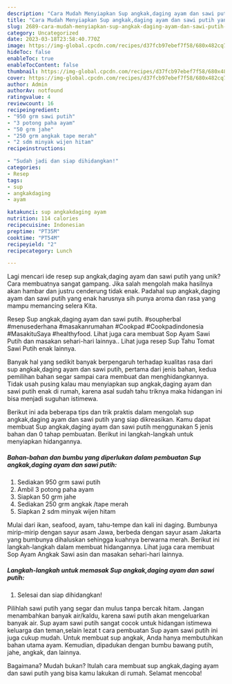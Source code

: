```yaml
---
description: "Cara Mudah Menyiapkan Sup angkak,daging ayam dan sawi putih yang Lezat Sekali"
title: "Cara Mudah Menyiapkan Sup angkak,daging ayam dan sawi putih yang Lezat Sekali"
slug: 2689-cara-mudah-menyiapkan-sup-angkak-daging-ayam-dan-sawi-putih-yang-lezat-sekali
category: Uncategorized
date: 2023-03-18T23:58:40.770Z
image: https://img-global.cpcdn.com/recipes/d37fcb97ebef7f58/680x482cq70/sup-angkakdaging-ayam-dan-sawi-putih-foto-resep-utama.jpg
hideToc: false
enableToc: true
enableTocContent: false
thumbnail: https://img-global.cpcdn.com/recipes/d37fcb97ebef7f58/680x482cq70/sup-angkakdaging-ayam-dan-sawi-putih-foto-resep-utama.jpg
cover: https://img-global.cpcdn.com/recipes/d37fcb97ebef7f58/680x482cq70/sup-angkakdaging-ayam-dan-sawi-putih-foto-resep-utama.jpg
author: Admin
authorAv: notfound
ratingvalue: 4
reviewcount: 16
recipeingredient:
- "950 grm sawi putih"
- "3 potong paha ayam"
- "50 grm jahe"
- "250 grm angkak tape merah"
- "2 sdm minyak wijen hitam"
recipeinstructions:

- "Sudah jadi dan siap dihidangkan!"
categories:
- Resep
tags:
- sup
- angkakdaging
- ayam

katakunci: sup angkakdaging ayam 
nutrition: 114 calories
recipecuisine: Indonesian
preptime: "PT35M"
cooktime: "PT54M"
recipeyield: "2"
recipecategory: Lunch

---
```





Lagi mencari ide resep sup angkak,daging ayam dan sawi putih yang unik? Cara membuatnya sangat gampang. Jika salah mengolah maka hasilnya akan hambar dan justru cenderung tidak enak. Padahal sup angkak,daging ayam dan sawi putih yang enak harusnya sih punya aroma dan rasa yang mampu memancing selera Kita.





Resep Sup angkak,daging ayam dan sawi putih. #soupherbal #menusederhana #masakanrumahan #Cookpad #Cookpadindonesia #MasakituSaya #healthyfood. Lihat juga cara membuat Sop Ayam Sawi Putih dan masakan sehari-hari lainnya.. Lihat juga resep Sup Tahu Tomat Sawi Putih enak lainnya.

Banyak hal yang sedikit banyak berpengaruh terhadap kualitas rasa dari sup angkak,daging ayam dan sawi putih, pertama dari jenis bahan, kedua pemilihan bahan segar sampai cara membuat dan menghidangkannya. Tidak usah pusing kalau mau menyiapkan sup angkak,daging ayam dan sawi putih enak di rumah, karena asal sudah tahu triknya maka hidangan ini bisa menjadi suguhan istimewa.






Berikut ini ada beberapa tips dan trik praktis dalam mengolah sup angkak,daging ayam dan sawi putih yang siap dikreasikan. Kamu dapat membuat Sup angkak,daging ayam dan sawi putih menggunakan 5 jenis bahan dan 0 tahap pembuatan. Berikut ini langkah-langkah untuk menyiapkan hidangannya.

<!--inarticleads1-->

##### Bahan-bahan dan bumbu yang diperlukan dalam pembuatan Sup angkak,daging ayam dan sawi putih:

1. Sediakan 950 grm sawi putih
1. Ambil 3 potong paha ayam
1. Siapkan 50 grm jahe
1. Sediakan 250 grm angkak /tape merah
1. Siapkan 2 sdm minyak wijen hitam


Mulai dari ikan, seafood, ayam, tahu-tempe dan kali ini daging. Bumbunya mirip-mirip dengan sayur asam Jawa, berbeda dengan sayur asam Jakarta yang bumbunya dihaluskan sehingga kuahnya berwarna merah. Berikut ini langkah-langkah dalam membuat hidangannya. Lihat juga cara membuat Sop Ayam Angkak Sawi asin dan masakan sehari-hari lainnya. 

<!--inarticleads2-->

##### Langkah-langkah untuk memasak Sup angkak,daging ayam dan sawi putih:


1. Selesai dan siap dihidangkan!

Pilihlah sawi putih yang segar dan mulus tanpa bercak hitam. Jangan menambahkan banyak air/kaldu, karena sawi putih akan mengeluarkan banyak air. Sup ayam sawi putih sangat cocok untuk hidangan istimewa keluarga dan teman,selain lezat t cara pembuatan Sup ayam sawi putih ini juga cukup mudah. Untuk membuat sup angkak, Anda hanya membutuhkan bahan utama ayam. Kemudian, dipadukan dengan bumbu bawang putih, jahe, angkak, dan lainnya. 

Bagaimana? Mudah bukan? Itulah cara membuat sup angkak,daging ayam dan sawi putih yang bisa kamu lakukan di rumah. Selamat mencoba!
